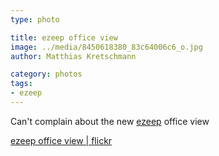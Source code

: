 ```yaml
---
type: photo

title: ezeep office view
image: ../media/8450618380_83c64006c6_o.jpg
author: Matthias Kretschmann

category: photos
tags:
- ezeep
---
```


Can't complain about the new [ezeep](http://ezeep.com) office view

[ezeep office view | flickr](http://www.flickr.com/photos/krema/8450618380)
